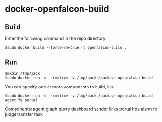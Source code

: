 # docker-openfalcon-build

## Build

Enter the following command in the repo directory.

```
$sudo docker build --force-rm=true -t openfalcon-build .
```

## Run

```
$mkdir /tmp/pack
$sudo docker run -d --rm=true -v /tmp/pack:/package openfalcon-build
```

You can specify one or more components to build, like

```
$sudo docker run -d --rm=true -v /tmp/pack:/package openfalcon-build agent fe portal
```

Components:
agent
graph
query
dashboard
sender
links
portal
hbs
alarm
fe
judge
transfer
task
